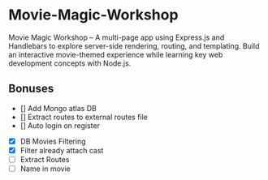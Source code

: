 # Movie-Magic-Workshop
Movie Magic Workshop – A multi-page app using Express.js and Handlebars to explore server-side rendering, routing, and templating. Build an interactive movie-themed experience while learning key web development concepts with Node.js.


## Bonuses
 - [] Add Mongo atlas DB
 - [] Extract routes to external routes file
 - [] Auto login on register
 - [X] DB Movies Filtering
 - [X] Filter already attach cast
 - [ ] Extract Routes
 - [ ] Name in movie